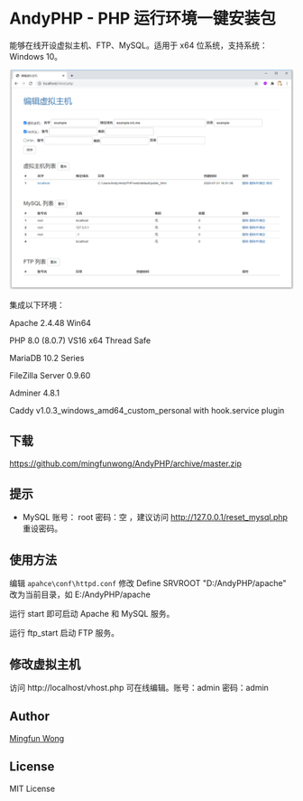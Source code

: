 # AndyPHP - PHP 运行环境一键安装包

能够在线开设虚拟主机、FTP、MySQL。适用于 x64 位系统，支持系统： Windows 10。

![AndyPHP](./image.png)

集成以下环境：

Apache 2.4.48 Win64

PHP 8.0 (8.0.7) VS16 x64 Thread Safe

MariaDB 10.2 Series

FileZilla Server 0.9.60

Adminer 4.8.1

Caddy v1.0.3_windows_amd64_custom_personal with hook.service plugin

## 下载

https://github.com/mingfunwong/AndyPHP/archive/master.zip

## 提示

- MySQL 账号： root 密码：空 ，建议访问 http://127.0.0.1/reset_mysql.php 重设密码。

## 使用方法

编辑 `apahce\conf\httpd.conf`
修改 Define SRVROOT "D:/AndyPHP/apache" 改为当前目录，如 E:/AndyPHP/apache

运行 start 即可启动 Apache 和 MySQL 服务。

运行 ftp_start 启动 FTP 服务。

## 修改虚拟主机

访问 http://localhost/vhost.php 可在线编辑。账号：admin 密码：admin

## Author

[Mingfun Wong](https://github.com/mingfunwong)

## License

MIT License

